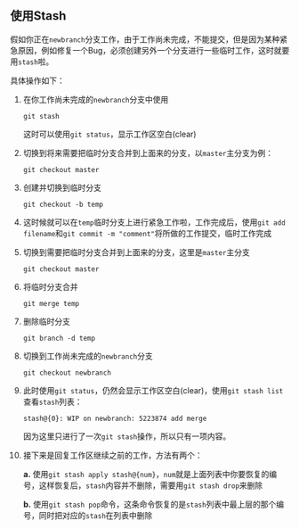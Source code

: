 ## 使用Stash

假如你正在`newbranch`分支工作，由于工作尚未完成，不能提交，但是因为某种紧急原因，例如修复一个Bug，必须创建另外一个分支进行一些临时工作，这时就要用`stash`啦。

具体操作如下：

1. 在你工作尚未完成的`newbranch`分支中使用
	```
	git stash
	```

	这时可以使用`git status`，显示工作区空白(clear)

2. 切换到将来需要把临时分支合并到上面来的分支，以`master`主分支为例：
	```
	git checkout master
	```

3. 创建并切换到临时分支
	```
	git checkout -b temp
	```

4. 这时候就可以在`temp`临时分支上进行紧急工作啦，工作完成后，使用`git add filename`和`git commit -m "comment"`将所做的工作提交，临时工作完成

5. 切换到需要把临时分支合并到上面来的分支，这里是`master`主分支
	```
	git checkout master
	```

6. 将临时分支合并
	```
	git merge temp
	```

7. 删除临时分支
	```
	git branch -d temp
	```

8. 切换到工作尚未完成的`newbranch`分支
	```
	git checkout newbranch
	```

9. 此时使用`git status`，仍然会显示工作区空白(clear)，使用`git stash list`查看`stash`列表：
	```
	stash@{0}: WIP on newbranch: 5223874 add merge
	```

	因为这里只进行了一次`git stash`操作，所以只有一项内容。

10. 接下来是回复工作区继续之前的工作，方法有两个：

	**a.** 使用`git stash apply stash@{num}`，`num`就是上面列表中你要恢复的编号，这样恢复后，`stash`内容并不删除，需要用`git stash drop`来删除

	**b.** 使用`git stash pop`命令，这条命令恢复的是`stash`列表中最上层的那个编号，同时把对应的`stash`在列表中删除